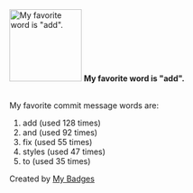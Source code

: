 <img src="https://my-badges.github.io/my-badges/favorite-word.png" alt="My favorite word is &quot;add&quot;." title="My favorite word is &quot;add&quot;." width="128">
<strong>My favorite word is &quot;add&quot;.</strong>
<br><br>

My favorite commit message words are:

1. add (used 128 times)
2. and (used 92 times)
3. fix (used 55 times)
4. styles (used 47 times)
5. to (used 35 times)


Created by <a href="https://github.com/my-badges/my-badges">My Badges</a>